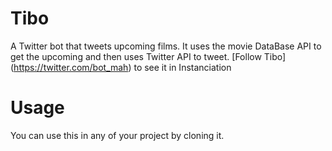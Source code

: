 # Tibo
A Twitter bot that tweets upcoming films. It uses the movie DataBase API to get the upcoming and then uses Twitter API to tweet.
[Follow Tibo] (https://twitter.com/bot_mah) to see it in Instanciation

# Usage
You can use this in any of your project by cloning it.

